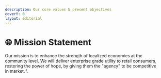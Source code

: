 ```yaml
---
description: Our core values & present objectives
coverY: 0
layout: editorial
---
```


# 🌐  Mission Statement

Our mission is to enhance the strength of localized economies at the community level. We will deliver enterprise grade utility to retail consumers, restoring the power of hope, by giving them the "agency" to be competitive in market. \


